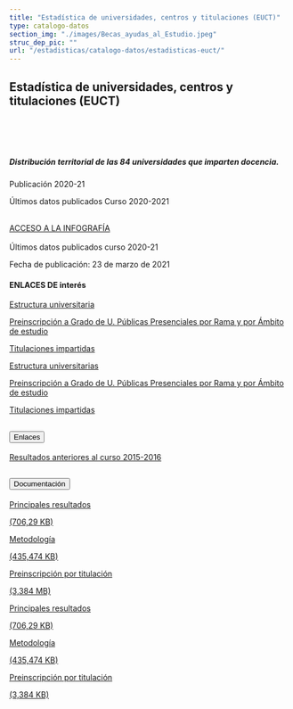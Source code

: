 ```yaml
---
title: "Estadística de universidades, centros y titulaciones (EUCT)"
type: catalogo-datos
section_img: "./images/Becas_ayudas_al_Estudio.jpeg"
struc_dep_pic: ""
url: "/estadisticas/catalogo-datos/estadisticas-euct/" 
---
```

## Estadística de universidades, centros y titulaciones (EUCT) 
<br><br>                
                <div class="row">
                    <div class="col-lg-4 info_prev_card">
                        <div class="card">
                            <div class="card-body">
                                <h5 class="card-title">Distribución territorial de las 84 universidades que imparten docencia.</h5>
                                <div class="content">
                                    <div class="text">
					<p class="text">Publicación 2020-21</p>
                                        <p class="text">Últimos datos publicados Curso 2020-2021</p>
                                    </div>                                
                                </div>
                                <div class="col-12 box_buttons">
                                    <a href="{{<siteurl>}}/documentos/pdf/estadisticas/Mapa_UNIVERSIDADES_2020.pdf" type="button" class="btn btn_outline_blue" target="_blank">
                                        ACCESO A LA INFOGRAFÍA 
                                        <i class="icon far fa-images"></i>
                                        <i class="hover_icon far fa-images"></i>
                                    </a>
                                </div>
                            </div>
                        </div>
                    </div>
                    <div class="col-lg-8 card_img card_img_ip">
						<div class="card_content_img">
							<div class="img img-fluid" style="background: url('{{<siteurl>}}/images/estadisticas/Infografia-mapa.jpg');"></div>
						</div>
                    </div>
                </div>  
Últimos datos publicados curso 2020-21

Fecha de publicación: 23 de marzo de 2021
<article id="section_sub_title" class="pt-0">
        <div class="container container-xl">
            <div class="row">
                <div class="col-12 subtitle d-flex align-content-center">
				    <i class="far fa-external-link d-none d-lg-inline-block"></i>
                    <i class="far fa-external-link d-block d-lg-none"></i>
                    <h4>ENLACES DE interés</h4>
                </div>
            </div>
        </div>
    </article>
<section>
        <article id="section_box_cards_blue" class="cards_box_custom mb-120">
            <div class="container container-xl">
                <div class="row">
                    <div class="col-lg-4 col-xl-3 mr-card-hover">
                        <a href="http://estadisticas.mecd.gob.es/EducaDynPx/educabase/index.htm?type=pcaxis&path=/Universitaria/EUCT/Serie//Estructura/&file=pcaxis" class="card card-img" target="_blank">
                            <div class="box_icon">
                                <div class="img" style="background-image: url('{{<siteurl>}}/images/Grupo_626.png');"></div>
                            </div>
                            <div class="card-body">
                                <p class="card-text card-text-blue">Estructura universitaria</p>
								<i class="icon fas fa-external-link-alt"></i>
                            </div>
                        </a>
                    </div>
					<div class="col-lg-4 col-xl-3 mr-card-hover">
                        <a href="http://estadisticas.mecd.gob.es/EducaDynPx/educabase/index.htm?type=pcaxis&path=/Universitaria/EUCT/Serie//Preinscripcion/&file=pcaxis" class="card card-img" target="_blank">
                            <div class="box_icon">
                                <div class="img" style="background-image: url('{{<siteurl>}}/images/Grupo_624.png');"></div>
                            </div>
                            <div class="card-body">
                                <p class="card-text card-text-blue">Preinscripción a Grado de U. Públicas Presenciales por Rama y por Ámbito de estudio</p>
								<i class="icon fas fa-external-link-alt"></i>
                            </div>
                        </a>
                    </div>
					<div class="col-lg-4 col-xl-3 mr-card-hover">
                        <a href="http://estadisticas.mecd.gob.es/EducaDynPx/educabase/index.htm?type=pcaxis&path=/Universitaria/EUCT/Serie//Titulaciones/&file=pcaxis" class="card card-img" target="_blank">
                            <div class="box_icon">
                                <div class="img" style="background-image: url('{{<siteurl>}}/images/Grupo_625.png');"></div>
                            </div>
                            <div class="card-body">
                                <p class="card-text card-text-blue">Titulaciones impartidas</p>
								<i class="icon fas fa-external-link-alt"></i>
                            </div>
                        </a>
                    </div>
              </div>
          </div>
     </article>
</section>
<section>
        <article id="section_box_cards_blue_slider_img">
            <div class="container">
                <div class="row">
                <div class="col-12">
                    <div class="swiper" id="slider_cardsBlue">
                        <div class="swiper-wrapper">
                            <div class="swiper-slide"> <!-- la primera carta -->
                                <a href="http://estadisticas.mecd.gob.es/EducaDynPx/educabase/index.htm?type=pcaxis&path=/Universitaria/EUCT/Serie//Estructura/&file=pcaxis" class="card card-img" target="_blank">
                                    <div class="box_icon">
                                        <div class="img" style="background-image: url('{{<siteurl>}}/images/Grupo_626.png');"></div>
                                    </div>
                                    <div class="card-body">
                                        <p class="card-text card-text-blue">Estructura universitarias</p>
										<i class="icon fas fa-external-link-alt"></i>
                                    </div>
                                </a>
                            </div> <!-- el final de la primera carta -->
							<div class="swiper-wrapper">
                            <div class="swiper-slide"> <!-- la primera carta -->
                                <a href="http://estadisticas.mecd.gob.es/EducaDynPx/educabase/index.htm?type=pcaxis&path=/Universitaria/EUCT/Serie//Preinscripcion/&file=pcaxis" class="card card-img" target="_blank">
                                    <div class="box_icon">
                                        <div class="img" style="background-image: url('{{<siteurl>}}/images/Grupo_624.png');"></div>
                                    </div>
                                    <div class="card-body">
                                        <p class="card-text card-text-blue">Preinscripción a Grado de U. Públicas Presenciales por Rama y por Ámbito de estudio</p>
										<i class="icon fas fa-external-link-alt"></i>
                                    </div>
                                </a>
                            </div> <!-- el final de la primera carta -->
							<div class="swiper-wrapper">
                            <div class="swiper-slide"> <!-- la primera carta -->
                                <a href="http://estadisticas.mecd.gob.es/EducaDynPx/educabase/index.htm?type=pcaxis&path=/Universitaria/EUCT/Serie//Titulaciones/&file=pcaxis" class="card card-img" target="_blank">
                                    <div class="box_icon">
                                        <div class="img" style="background-image: url('{{<siteurl>}}/images/Grupo_625.png');"></div>
                                    </div>
                                    <div class="card-body">
                                        <p class="card-text card-text-blue">Titulaciones impartidas</p>
										<i class="icon fas fa-external-link-alt"></i>
                                    </div>
                                </a>
                            </div> <!-- el final de la primera carta -->
						</div>
                        <div class="swiper-pagination"></div>
                        </div>
                    </div>
                </div>
            </div>
        </article>
    </section>
	<section>
        <article>
            <div class="container">
                <div class="row justify-content-md-center">
                    <div class="col-md-10 content_collapse">
                        <div class="accordion accordion_alt" id="accordeonAlt">
                            <div class="accordion-item">
                                <h2 class="accordion-header" id="accordionAltHeading1">
                                    <button class="accordion-button expanded" type="button" data-bs-toggle="collapse" data-bs-target="#accordionAlt1" aria-expanded="false" aria-controls="accordionAlt1">
                                        <span class="icon"><i class="fas fa-link"></i></span>Enlaces
                                    </button>
                                </h2>
                                <div id="accordionAlt1" class="accordion-collapse collapse show" aria-labelledby="accordionAltHeading1">
                                    <div class="accordion-body">
                                        <div id="section_link">
                                            <div class="container-fluid sp">
											  <div class="row w-100">
                                                    <div class="col-12">
                                                        <a href="https://www.educacionyfp.gob.es/servicios-al-ciudadano/estadisticas/universitaria/estadisticas/universidades-centros-titulaciones-copia/hasta-2014.html" class="btn btn_link_icon" target="_blank">Resultados anteriores al curso 2015-2016<i class="fas fa-external-link-alt"></i></a>
                                                    </div>
                                                </div>
											</div>
										</div>
									</div>
								</div>
							</div>
						</div>
					</div>
				</div>
                <div class="row justify-content-md-center">
                    <div class="col-md-10 content_collapse">
                        <div class="accordion accordion_alt" id="accordeonAlt">
                            <div class="accordion-item">
                                <h2 class="accordion-header" id="accordionAltHeading2">
                                    <button class="accordion-button expanded" type="button" data-bs-toggle="collapse" data-bs-target="#accordionAlt2" aria-expanded="false" aria-controls="accordionAlt2">
                                        <span class="icon"><i class="fas fa-file-pdf"></i></span>Documentación
                                    </button>
                                </h2>
                                <div id="accordionAlt2" class="accordion-collapse collapse show" aria-labelledby="accordionAltHeading2">
                                    <div class="accordion-body">
                                        <div id="section_link">
											<div class="container-fluid sp">
                                                <div class="row w-100">
                                                    <div class="col-lg-12 cards_download_cnt">
                                                        <div class="row jcc_mobile">
                                                            <div class="download_card">
                                                                <a class="card" href="{{<siteurl>}}documentos/pdf/estadisticas/PrincipalesResultadosEUCT.pdf" target="_blank">
                                                                    <div class="card-header">
                                                                        <i class="fal fa-download"></i>
                                                                    </div>
                                                                    <div class="card-body">
                                                                        <p class="text_body">Principales resultados</p>
                                                                        <p class="text_file">
                                                                            <i class="fal fa-file-pdf pdf_icon"></i> (706,29 KB)
                                                                        </p>
                                                                    </div>
                                                                </a>
                                                            </div>
															<div class="download_card">
                                                                <a class="card" href="{{<siteurl>}}documentos/pdf/estadisticas/Metodologia.pdf" target="_blank">
                                                                    <div class="card-header">
                                                                        <i class="fal fa-download"></i>
                                                                    </div>
                                                                    <div class="card-body">
                                                                        <p class="text_body">Metodología</p>
                                                                        <p class="text_file">
                                                                            <i class="fal fa-file-pdf pdf_icon"></i> (435,474 KB)
                                                                        </p>
                                                                    </div>
                                                                </a>
                                                            </div>
															<div class="download_card">
                                                                <a class="card" href="https://view.officeapps.live.com/op/view.aspx?src=https%3A%2F%2Fwww.universidades.gob.es%2Fstfls%2Funiversidades%2FEstadisticas%2Fficheros%2Fcatalogo_datos%2FPreinscripcion_por_titulacion.xlsx&wdOrigin=BROWSELINK" target="_blank">
                                                                    <div class="card-header">
                                                                        <i class="fal fa-download"></i>
                                                                    </div>
                                                                    <div class="card-body">
                                                                        <p class="text_body">Preinscripción por titulación</p>
                                                                        <p class="text_file">
                                                                            <i class="fas fa-file-excel text-success"></i> (3,384 MB)
                                                                        </p>
                                                                    </div>
                                                                </a>
                                                            </div>
														</div>
                                                    </div>
<!-- MOBILE VERSION WITH SLIDER -->
                                                    <div class="col-12" id="section_box_download_card_slider">
                                                        <div class="swiper" id="slider_download_archive">
                                                          <div class="swiper-wrapper">
                                                            <div class="swiper-slide">
                                                                <div class="download_card">
                                                                    <a class="card" href="{{<siteurl>}}documentos/pdf/estadisticas/PrincipalesResultadosEUCT.pdf" target="_blank">
                                                                        <div class="card-header">
                                                                            <i class="fal fa-download"></i>
                                                                        </div>
                                                                        <div class="card-body">
                                                                            <p class="text_body">Principales resultados</p>
                                                                            <p class="text_file">
                                                                                <i class="fal fa-file-pdf pdf_icon"></i> 
                                                                                 (706,29 KB)
                                                                            </p>
                                                                        </div>
                                                                    </a>
                                                                </div>
																<div class="download_card">
                                                                    <a class="card" href="{{<siteurl>}}documentos/pdf/estadisticas/Metodologia.pdf" target="_blank">
                                                                        <div class="card-header">
                                                                            <i class="fal fa-download"></i>
                                                                        </div>
                                                                        <div class="card-body">
                                                                            <p class="text_body">Metodología</p>
                                                                            <p class="text_file">
                                                                                <i class="fal fa-file-pdf pdf_icon"></i> 
                                                                                 (435,474 KB)
                                                                            </p>
                                                                        </div>
                                                                    </a>
                                                                </div>
																<div class="download_card">
                                                                    <a class="card" href="https://view.officeapps.live.com/op/view.aspx?src=https%3A%2F%2Fwww.universidades.gob.es%2Fstfls%2Funiversidades%2FEstadisticas%2Fficheros%2Fcatalogo_datos%2FPreinscripcion_por_titulacion.xlsx&wdOrigin=BROWSELINK" target="_blank">
                                                                        <div class="card-header">
                                                                            <i class="fal fa-download"></i>
                                                                        </div>
                                                                        <div class="card-body">
                                                                            <p class="text_body">Preinscripción por titulación</p>
                                                                            <p class="text_file">
                                                                                <i class="fal fa-file-pdf pdf_icon"></i> 
                                                                                 (3,384 KB)
                                                                            </p>
                                                                        </div>
                                                                    </a>
                                                                </div>
                                                            </div>
															</div>
                                                          <div class="swiper-pagination"></div>
                                                        </div>
                                                    </div>
                                                </div>
                                            </div>
                                        </div>
                                    </div>
                                </div>
                          </div>
		</article> 
</section>
	